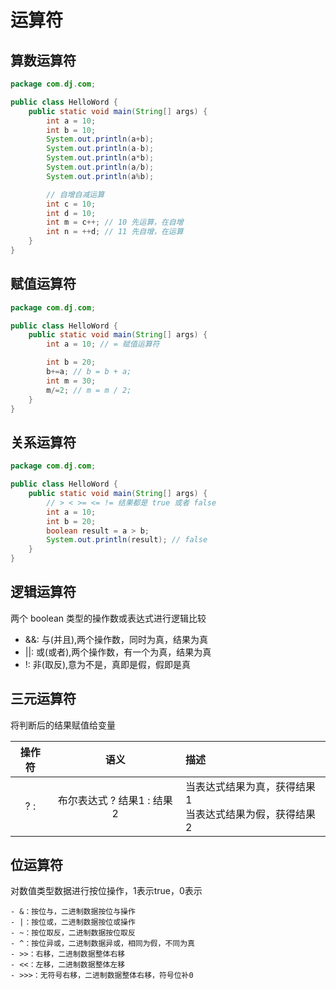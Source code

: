 # 运算符

## 算数运算符
``` java
package com.dj.com;

public class HelloWord {
	public static void main(String[] args) {
		int a = 10;
		int b = 10;
		System.out.println(a+b);
		System.out.println(a-b);
		System.out.println(a*b);
		System.out.println(a/b);
		System.out.println(a%b);

		// 自增自减运算
		int c = 10;
		int d = 10;
		int m = c++; // 10 先运算，在自增
		int n = ++d; // 11 先自增，在运算
	}
}
```

## 赋值运算符
``` java
package com.dj.com;

public class HelloWord {
	public static void main(String[] args) {
		int a = 10; // = 赋值运算符

		int b = 20;
		b+=a; // b = b + a;
		int m = 30;
		m/=2; // m = m / 2;
	}
}
```

## 关系运算符
``` java
package com.dj.com;

public class HelloWord {
	public static void main(String[] args) {
		// > < >= <= != 结果都是 true 或者 false
		int a = 10;
		int b = 20;
		boolean result = a > b;
		System.out.println(result); // false
	}
}
```

## 逻辑运算符
两个 boolean 类型的操作数或表达式进行逻辑比较

- &&: 与(并且),两个操作数，同时为真，结果为真
- ||: 或(或者),两个操作数，有一个为真，结果为真
- !: 非(取反),意为不是，真即是假，假即是真

## 三元运算符
将判断后的结果赋值给变量

|  操作符  | 语义 | 描述             |
| :----: | :----: | :--------------- |
| ? : | 布尔表达式 ? 结果1 : 结果2 | 当表达式结果为真，获得结果1<br>当表达式结果为假，获得结果2 |

## 位运算符
对数值类型数据进行按位操作，1表示true，0表示
```
- &：按位与，二进制数据按位与操作
- |：按位或，二进制数据按位或操作
- ~：按位取反，二进制数据按位取反
- ^：按位异或，二进制数据异或，相同为假，不同为真
- >>：右移，二进制数据整体右移
- <<：左移，二进制数据整体左移
- >>>：无符号右移，二进制数据整体右移，符号位补0
```